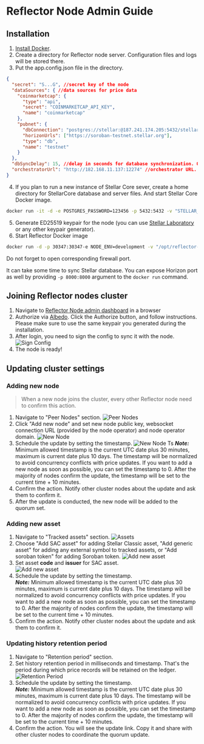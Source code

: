 # Reflector Node Admin Guide

## Installation

1. [Install Docker](https://docs.docker.com/engine/install/).
2. Create a directory for Reflector node server. Configuration files and logs will be stored there.
3. Put the app.config.json file in the directory. 
```json
{
  "secret": "S...G", //secret key of the node
  "dataSources": { //data sources for price data
    "coinmarketcap": {
      "type": "api",
      "secret": "COINMARKETCAP_API_KEY",
      "name": "coinmarketcap"
    },
    "pubnet": {
      "dbConnection": "postgres://stellar:@187.241.174.205:5432/stellar-core",
      "horizonUrls": ["https://soroban-testnet.stellar.org"],
      "type": "db",
      "name": "testnet"
    }
  },
  "dbSyncDelay": 15, //delay in seconds for database synchronization. Optional, default is 15
  "orchestratorUrl": "http://182.168.11.137:12274" //orchestrator URL. Optional, default is "https://orchestrator.reflector.world"
}
```
4. If you plan to run a new instance of Stellar Core sever, create a home directory for StellarCore database and server files. And start Stellar Core Docker image. 
```bash
docker run -it -d -e POSTGRES_PASSWORD=123456 -p 5432:5432 -v "STELLAR_WORKDIR:/opt/stellar" --name stellar stellar/quickstart:soroban-dev --testnet
```
5. Generate ED25519 keypair for the node (you can use [Stellar Laboratory](https://laboratory.stellar.org/#account-creator?network=public) or any other keypair generator).
6. Start Reflector Docker image 
```bash
docker run -d -p 30347:30347-e NODE_ENV=development -v "/opt/reflector-node-home:/reflector-node/app/home" --name=reflector reflectornet/reflector-node:latest
```

Do not forget to open corresponding firewall port.

It can take some time to sync Stellar database. You can expose Horizon port as well by providing `-p 8000:8000` argument to the `docker run` command.

## Joining Reflector nodes cluster

1. Navigate to [Reflector Node admin dashboard](https://node-admin.reflector.world) in a browser 
2. Authorize via [Albedo](https://albedo.link). Click the Authorize button, and follow instructions. 
   Please make sure to use the same keypair you generated during the installation. 
3. After login, you need to sign the config to sync it with the node. 
   ![Sign Config](new-node-sign-config.jpg)  
4. The node is ready!

## Updating cluster settings

### Adding new node

> When a new node joins the cluster, every other Reflector node need to confirm this action.

1. Navigate to "Peer Nodes" section.
   ![Peer Nodes](peer-nodes-screen.jpg)  
2. Click "Add new node" and set new node public key, websocket connection URL (provided by the node operator) and node operator domain.
   ![New Node](peer-nodes-new-screen.jpg)  
3. Schedule the update by setting the timestamp.
   ![New Node Ts](peer-nodes-ts-screen.jpg)
   **_Note:_** Minimum allowed timestamp is the current UTC date plus 30 minutes, maximum is current date plus 10 days.
   The timestamp will be normalized to avoid concurrency conflicts with price updates.
   If you want to add a new node as soon as possible, you can set the timestamp to 0. After the majority of nodes confirm the update, the timestamp will be set to the current time + 10 minutes.
4. Confirm the action. Notify other cluster nodes about the update and ask them to confirm it.
5. After the update is conducted, the new node will be added to the quorum set.

### Adding new asset

1. Navigate to "Tracked assets" section.
   ![Assets](assets-screen.jpg)  
2. Choose "Add SAC asset" for adding Stellar Classic asset, "Add generic asset" for adding any external symbol to tracked assets, or "Add soroban token" for adding Soroban token.
   ![Add new asset](assets-new-screen.jpg)
3. Set asset **code** and **issuer** for SAC asset.  
   ![Add new asset](assets-new-screen.jpg)  
4. Schedule the update by setting the timestamp.  
   **_Note:_** Minimum allowed timestamp is the current UTC date plus 30 minutes, maximum is current date plus 10 days.
   The timestamp will be normalized to avoid concurrency conflicts with price updates.
   If you want to add a new node as soon as possible, you can set the timestamp to 0. After the majority of nodes confirm the update, the timestamp will be set to the current time + 10 minutes.
5. Confirm the action. Notify other cluster nodes about the update and ask them to confirm it.

### Updating history retention period

1. Navigate to "Retention period" section.
2. Set history retention period in milliseconds and timestamp. That's the period during which price records will be retained on the ledger.
   ![Retention Period](retention-screen.jpg)  
3. Schedule the update by setting the timestamp.  
   **_Note:_** Minimum allowed timestamp is the current UTC date plus 30 minutes, maximum is current date plus 10 days.
   The timestamp will be normalized to avoid concurrency conflicts with price updates.
   If you want to add a new node as soon as possible, you can set the timestamp to 0. After the majority of nodes confirm the update, the timestamp will be set to the current time + 10 minutes.
4. Confirm the action. You will see the update link. Copy it and share with other cluster nodes to coordinate the quorum update.